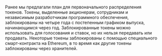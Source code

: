 Ранее мы предлагали план [](https://medium.com/starkware/part-3-starknet-token-design-5cc17af066c6) для первоначального распределения токенов. Токены, выделенные акционерам, сотрудникам и независимым разработчикам программного обеспечения, заблокированы на четыре года с постепенным графиком выпуска, начинающимся через год. Заблокированные токены можно использовать для голосования и ставок, но их нельзя передавать или продавать. Некоторые токены заблокированы с помощью специального смарт-контракта на Ethereum, в то время как другие токены заблокированы через хранителей.